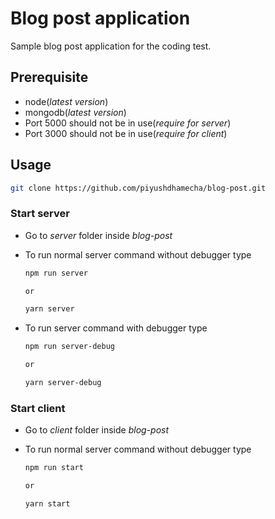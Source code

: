 # Blog post application

Sample blog post application for the coding test.

## Prerequisite

- node(_latest version_)
- mongodb(_latest version_)
- Port 5000 should not be in use(_require for server_)
- Port 3000 should not be in use(_require for client_)

## Usage

```bash
git clone https://github.com/piyushdhamecha/blog-post.git
```

### Start server

- Go to _server_ folder inside _blog-post_
- To run normal server command without debugger type

  ```bash
  npm run server

  or

  yarn server
  ```

- To run server command with debugger type

  ```bash
  npm run server-debug

  or

  yarn server-debug
  ```

### Start client

- Go to _client_ folder inside _blog-post_
- To run normal server command without debugger type

  ```bash
  npm run start

  or

  yarn start
  ```

